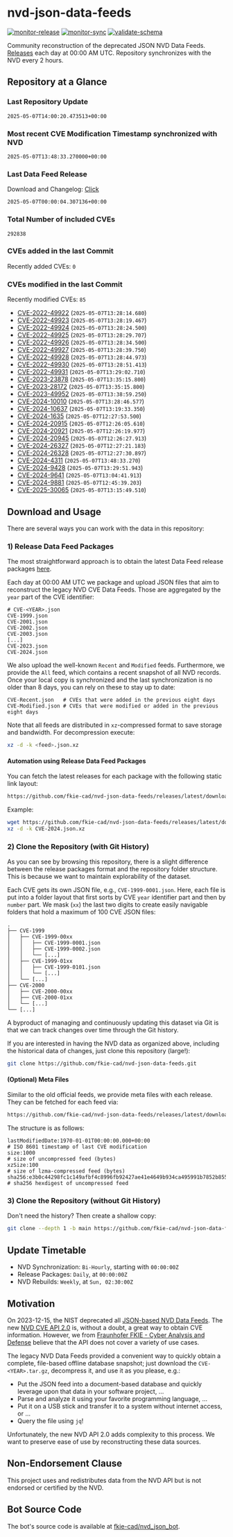 # nvd-json-data-feeds

[![monitor-release](https://github.com/fkie-cad/nvd-json-data-feeds/actions/workflows/monitor_release.yml/badge.svg)](https://github.com/fkie-cad/nvd-json-data-feeds/actions/workflows/monitor_release.yml)
[![monitor-sync](https://github.com/fkie-cad/nvd-json-data-feeds/actions/workflows/monitor_sync.yml/badge.svg)](https://github.com/fkie-cad/nvd-json-data-feeds/actions/workflows/monitor_sync.yml)
[![validate-schema](https://github.com/fkie-cad/nvd-json-data-feeds/actions/workflows/validate_schema.yml/badge.svg)](https://github.com/fkie-cad/nvd-json-data-feeds/actions/workflows/validate_schema.yml)

Community reconstruction of the deprecated JSON NVD Data Feeds.
[Releases](https://github.com/fkie-cad/nvd-json-data-feeds/releases/latest) each day at 00:00 AM UTC.
Repository synchronizes with the NVD every 2 hours.

## Repository at a Glance

### Last Repository Update

```plain
2025-05-07T14:00:20.473513+00:00
```

### Most recent CVE Modification Timestamp synchronized with NVD

```plain
2025-05-07T13:48:33.270000+00:00
```

### Last Data Feed Release

Download and Changelog: [Click](https://github.com/fkie-cad/nvd-json-data-feeds/releases/latest)

```plain
2025-05-07T00:00:04.307136+00:00
```

### Total Number of included CVEs

```plain
292838
```

### CVEs added in the last Commit

Recently added CVEs: `0`



### CVEs modified in the last Commit

Recently modified CVEs: `85`

- [CVE-2022-49922](CVE-2022/CVE-2022-499xx/CVE-2022-49922.json) (`2025-05-07T13:28:14.680`)
- [CVE-2022-49923](CVE-2022/CVE-2022-499xx/CVE-2022-49923.json) (`2025-05-07T13:28:19.467`)
- [CVE-2022-49924](CVE-2022/CVE-2022-499xx/CVE-2022-49924.json) (`2025-05-07T13:28:24.500`)
- [CVE-2022-49925](CVE-2022/CVE-2022-499xx/CVE-2022-49925.json) (`2025-05-07T13:28:29.707`)
- [CVE-2022-49926](CVE-2022/CVE-2022-499xx/CVE-2022-49926.json) (`2025-05-07T13:28:34.500`)
- [CVE-2022-49927](CVE-2022/CVE-2022-499xx/CVE-2022-49927.json) (`2025-05-07T13:28:39.750`)
- [CVE-2022-49928](CVE-2022/CVE-2022-499xx/CVE-2022-49928.json) (`2025-05-07T13:28:44.973`)
- [CVE-2022-49930](CVE-2022/CVE-2022-499xx/CVE-2022-49930.json) (`2025-05-07T13:28:51.413`)
- [CVE-2022-49931](CVE-2022/CVE-2022-499xx/CVE-2022-49931.json) (`2025-05-07T13:29:02.710`)
- [CVE-2023-23878](CVE-2023/CVE-2023-238xx/CVE-2023-23878.json) (`2025-05-07T13:35:15.800`)
- [CVE-2023-28172](CVE-2023/CVE-2023-281xx/CVE-2023-28172.json) (`2025-05-07T13:35:15.800`)
- [CVE-2023-49952](CVE-2023/CVE-2023-499xx/CVE-2023-49952.json) (`2025-05-07T13:38:59.250`)
- [CVE-2024-10010](CVE-2024/CVE-2024-100xx/CVE-2024-10010.json) (`2025-05-07T13:28:46.577`)
- [CVE-2024-10637](CVE-2024/CVE-2024-106xx/CVE-2024-10637.json) (`2025-05-07T13:19:33.350`)
- [CVE-2024-1635](CVE-2024/CVE-2024-16xx/CVE-2024-1635.json) (`2025-05-07T12:27:53.500`)
- [CVE-2024-20915](CVE-2024/CVE-2024-209xx/CVE-2024-20915.json) (`2025-05-07T12:26:05.610`)
- [CVE-2024-20921](CVE-2024/CVE-2024-209xx/CVE-2024-20921.json) (`2025-05-07T12:26:19.977`)
- [CVE-2024-20945](CVE-2024/CVE-2024-209xx/CVE-2024-20945.json) (`2025-05-07T12:26:27.913`)
- [CVE-2024-26327](CVE-2024/CVE-2024-263xx/CVE-2024-26327.json) (`2025-05-07T12:27:21.183`)
- [CVE-2024-26328](CVE-2024/CVE-2024-263xx/CVE-2024-26328.json) (`2025-05-07T12:27:30.897`)
- [CVE-2024-4311](CVE-2024/CVE-2024-43xx/CVE-2024-4311.json) (`2025-05-07T13:48:33.270`)
- [CVE-2024-9428](CVE-2024/CVE-2024-94xx/CVE-2024-9428.json) (`2025-05-07T13:29:51.943`)
- [CVE-2024-9641](CVE-2024/CVE-2024-96xx/CVE-2024-9641.json) (`2025-05-07T13:04:41.913`)
- [CVE-2024-9881](CVE-2024/CVE-2024-98xx/CVE-2024-9881.json) (`2025-05-07T12:45:39.203`)
- [CVE-2025-30065](CVE-2025/CVE-2025-300xx/CVE-2025-30065.json) (`2025-05-07T13:15:49.510`)


## Download and Usage

There are several ways you can work with the data in this repository:

### 1) Release Data Feed Packages

The most straightforward approach is to obtain the latest Data Feed release packages [here](https://github.com/fkie-cad/nvd-json-data-feeds/releases/latest).

Each day at 00:00 AM UTC we package and upload JSON files that aim to reconstruct the legacy NVD CVE Data Feeds.
Those are aggregated by the `year` part of the CVE identifier:

```
# CVE-<YEAR>.json
CVE-1999.json
CVE-2001.json
CVE-2002.json
CVE-2003.json
[...]
CVE-2023.json
CVE-2024.json
```

We also upload the well-known `Recent` and `Modified` feeds.
Furthermore, we provide the `All` feed, which contains a recent snapshot of all NVD records.
Once your local copy is synchronized and the last synchronization is no older than 8 days, you can rely on these to stay up to date:

```plain
CVE-Recent.json   # CVEs that were added in the previous eight days
CVE-Modified.json # CVEs that were modified or added in the previous eight days
```

Note that all feeds are distributed in `xz`-compressed format to save storage and bandwidth.
For decompression execute:

```sh
xz -d -k <feed>.json.xz
```

#### Automation using Release Data Feed Packages

You can fetch the latest releases for each package with the following static link layout:

```sh
https://github.com/fkie-cad/nvd-json-data-feeds/releases/latest/download/CVE-<YEAR>.json.xz
```

Example:

```sh
wget https://github.com/fkie-cad/nvd-json-data-feeds/releases/latest/download/CVE-2024.json.xz
xz -d -k CVE-2024.json.xz
```

### 2) Clone the Repository (with Git History)

As you can see by browsing this repository, there is a slight difference between the release packages format and the repository folder structure.
This is because we want to maintain explorability of the dataset.

Each CVE gets its own JSON file, e.g., `CVE-1999-0001.json`.
Here, each file is put into a folder layout that first sorts by CVE `year` identifier part and then by `number` part.
We mask (`xx`) the last two digits to create easily navigable folders that hold a maximum of 100 CVE JSON files:

```plain
.
├── CVE-1999
│   ├── CVE-1999-00xx
│   │   ├── CVE-1999-0001.json
│   │   ├── CVE-1999-0002.json
│   │   └── [...]
│   ├── CVE-1999-01xx
│   │   ├── CVE-1999-0101.json
│   │   └── [...]
│   └── [...]
├── CVE-2000
│   ├── CVE-2000-00xx
│   ├── CVE-2000-01xx
│   └── [...]
└── [...]
```

A byproduct of managing and continuously updating this dataset via Git is that we can track changes over time through the Git history.

If you are interested in having the NVD data as organized above, including the historical data of changes, just clone this repository (large!):

```sh
git clone https://github.com/fkie-cad/nvd-json-data-feeds.git
```

#### (Optional) Meta Files

Similar to the old official feeds, we provide meta files with each release. They can be fetched for each feed via:

```sh
https://github.com/fkie-cad/nvd-json-data-feeds/releases/latest/download/CVE-<YEAR>.meta
```

The structure is as follows:

```plain
lastModifiedDate:1970-01-01T00:00:00.000+00:00                          # ISO 8601 timestamp of last CVE modification
size:1000                                                               # size of uncompressed feed (bytes)
xzSize:100                                                              # size of lzma-compressed feed (bytes)
sha256:e3b0c44298fc1c149afbf4c8996fb92427ae41e4649b934ca495991b7852b855 # sha256 hexdigest of uncompressed feed
```

### 3) Clone the Repository (without Git History)

Don't need the history? Then create a shallow copy:

```sh
git clone --depth 1 -b main https://github.com/fkie-cad/nvd-json-data-feeds.git
```


## Update Timetable

* NVD Synchronization: `Bi-Hourly`, starting with `00:00:00Z`
* Release Packages: `Daily`, at `00:00:00Z`
* NVD Rebuilds: `Weekly`, at `Sun, 02:30:00Z`


## Motivation

On 2023-12-15, the NIST deprecated all [JSON-based NVD Data Feeds](https://nvd.nist.gov/vuln/data-feeds#divRetirementBanner-1).
The new [NVD CVE API 2.0](https://nvd.nist.gov/developers/vulnerabilities) is, without a doubt, a great way to obtain CVE information.
However, we from [Fraunhofer FKIE - Cyber Analysis and Defense](https://www.fkie.fraunhofer.de/en/departments/cad.html) believe that the API does not cover a variety of use cases.

The legacy NVD Data Feeds provided a convenient way to quickly obtain a complete, file-based offline database snapshot; just download the `CVE-<YEAR>.tar.gz`, decompress it, and use it as you please, e.g.:

- Put the JSON feed into a document-based database and quickly leverage upon that data in your software project, ...
- Parse and analyze it using your favorite programming language, ...
- Put it on a USB stick and transfer it to a system without internet access, or ...
- Query the file using `jq`!

Unfortunately, the new NVD API 2.0 adds complexity to this process.
We want to preserve ease of use by reconstructing these data sources.

## Non-Endorsement Clause

This project uses and redistributes data from the NVD API but is not endorsed or certified by the NVD.

## Bot Source Code

The bot's source code is available at [fkie-cad/nvd\_json\_bot](https://github.com/fkie-cad/nvd_json_bot).
